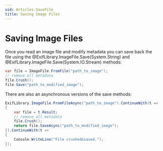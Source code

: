 ```yaml
---
uid: Articles.SaveFile
title: Saving Image Files
---
```

# Saving Image Files #

Once you read an image file and modify metadata you can save back the file using the @ExifLibrary.ImageFile.Save(System.String) and @ExifLibrary.ImageFile.Save(System.IO.Stream) methods:
```cs
var file = ImageFile.FromFile("path_to_image");
// remove all metadata
file.Crush();
file.Save("path_to_modified_image");
```

There are also an asynchronous versions of the save methods:
```cs
ExifLibrary.ImageFile.FromFileAsync("path_to_image").ContinueWith(t =>
{
    var file = t.Result;
    // remove all metadata
    file.Crush();
    return file.SaveAsync("path_to_modified_image");
}).ContinueWith(t =>
{
    Console.WriteLine("File crushed&saved.");
});
```
